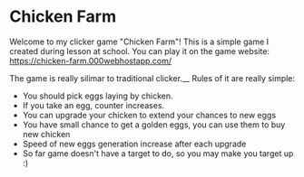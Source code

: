 # Chicken Farm
Welcome to my clicker game "Chicken Farm"!
This is a simple game I created during lesson at school.
You can play it on the game website:
https://chicken-farm.000webhostapp.com/
 
The game is really silimar to traditional clicker.__
Rules of it are really simple:
* You should pick eggs laying by chicken.
* If you take an egg, counter increases.
* You can upgrade your chicken to extend your chances to new eggs
* You have small chance to get a golden eggs, you can use them to buy new chicken
* Speed of new eggs generation increase after each upgrade
* So far game doesn't have a target to do, so you may make you target up :)
